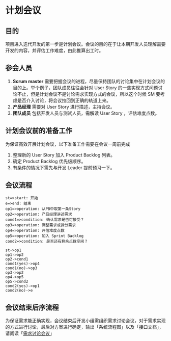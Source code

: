 # 计划会议

## 目的

项目进入迭代开发的第一步是计划会议。会议的目的在于让本期开发人员理解需要开发的内容，并评估工作难度，由此推算出工时。

## 参会人员

1. **Scrum master** 需要把握会议的进程，尽量保持团队的讨论集中在计划会议的目的上。举个例子，团队成员往往会针对 User Story 的一些实现方式问题讨论不止，但是计划会议不是讨论需求实现方式的会议，所以这个时候 SM 要考虑是否介入讨论，将会议拉回到正确的轨道上来。
2. **产品经理** 需要对 User Story 进行描述，主持会议。
3. **团队成员** 包括开发人员与测试人员，需解读 User Story ，评估难度点数。

## 计划会议前的准备工作

为保证高效开展计划会议，以下准备工作需要在会议一周前完成

1. 整理新的 User Story 加入 Product Backlog 列表。
2. 确定 Product Backlog 优先级顺序。
3. 有条件的情况下需先与开发 Leader 提前预习一下。

## 会议流程

```flow
st=>start: 开始
e=>end: 结束
op1=>operation: 从PB中取第一条Story
op2=>operation: 产品经理讲述需求
cond1=>condition: 确认需求是否可接受？
op3=>operation: 调整需求或拆分需求
op4=>operation: 评估难度点数
op5=>operation: 加入 Sprint Backlog
cond2=>condition: 是否还有剩余点数空间？

st->op1
op1->op2
op2->cond1
cond1(yes)->op4
cond1(no)->op3
op3->op2
op4->op5
op5->cond2
cond2(yes)->op1
cond2(no)->e
```

## 会议结束后序流程

为保证需求能正确实现，会议结束后开发小组需组织需求讨论会议，对于需求实现的方式进行讨论，最后对方案进行确定，输出「系统流程图」以及「接口文档」，请阅读「[需求讨论会议](需求讨论会议.md)」


